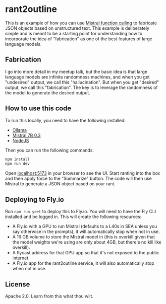 # rant2outline

This is an example of how you can use [Mistral function calling](https://huggingface.co/mistralai/Mistral-7B-Instruct-v0.3)
to fabricate JSON objects based on unstructured text. This example is
deliberately simple and is meant to be a starting point for understanding
how to incorporate the idea of "fabrication" as one of the best features
of large language models.

## Fabrication

I go into more detail in my meetup talk, but the basic idea is that
large language models are infinite randomness machines, and when you
get "undesired" output, we call this "hallucination". But when you
get "desired" output, we call this "fabrication". The key is to leverage
the randomness of the model to generate the desired output.

## How to use this code

To run this locally, you need to have the following installed:

- [Ollama](https://ollama.com)
- [Mistral 7B 0.3](https://ollama.com/library/mistral:v0.3)
- [NodeJS](https://nodejs.org)

Then you can run the following commands:

```bash
npm install
npm run dev
```

Open [localhost:5173](http://localhost:5173) in your browser to see the
UI. Start ranting into the box and then apply force to the "Summarize"
button. The code will then use Mistral to generate a JSON object based
on your rant.

## Deploying to Fly.io

Run `npm run yeet` to deploy this to Fly.io. You will need to have the
Fly CLI installed and be logged in. This will create the following
resources:

- A Fly.io with a GPU to run Mistral (defaults to a L40s in SEA unless
  you say otherwise in the prompts), it will automatically stop when
  not in use.
- A 16 GB volume to store the Mistral model in (this is overkill given
  that the model weights we're using are only about 4GB, but there's
  no kill like overkill).
- A flycast address for that GPU app so that it's not exposed to the
  public internet.
- A Fly.io app for the rant2outline service, it will also automatically
  stop when not in use.

## License

Apache 2.0. Learn from this what thou wilt.

